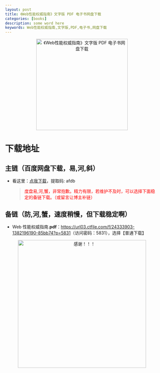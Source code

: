 ```yaml
---
layout: post
title: 《Web性能权威指南》文字版 PDF 电子书网盘下载
categories: [books]
description: some word here
keywords: Web性能权威指南,文字版,PDF,电子书,网盘下载
---
```


<div align="center"><img src="https://pic.imgdb.cn/item/670633dad29ded1a8c7b0b53.png" alt="《Web性能权威指南》文字版 PDF 电子书网盘下载" width="300px" height="auto"></div>

# 下载地址

## 主链（百度网盘下载，易,河,斜）

- 看这里：[点我下载](https://pan.baidu.com/s/1iMXUbSbtZQZjDcqDmnWUyw?pwd=afdb)，提取码: afdb

  > <p style="color:red" >度盘易,河,蟹，非常抱歉。精力有限，若维护不及时，可以选择下面稳定的备链下载。（或留言让博主补链）</p>

## 备链（防,河,蟹，速度稍慢，但下载稳定啊）

- Web 性能权威指南.**pdf**：<https://url03.ctfile.com/f/24333903-1382196190-85bb74?p=5831>（访问密码：5831），选择【普通下载】

<div align="center"><img src="https://pic.imgdb.cn/item/6707df6bd29ded1a8ce37031.gif" alt="感谢！！！" width="420px" height="auto"/></div>

